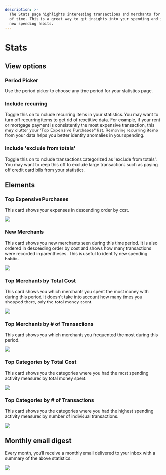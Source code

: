 ```yaml
---
description: >-
  The Stats page highlights interesting transactions and merchants for a period
  of time. This is a great way to get insights into your spending and identify
  new spending habits.
---
```


# Stats

## View options

### Period Picker

Use the period picker to choose any time period for your statistics page. 

### Include recurring

Toggle this on to include recurring items in your statistics. You may want to turn off recurring items to get rid of repetitive data. For example, if your rent or mortgage payment is consistently the most expensive transaction, this may clutter your "Top Expensive Purchases" list. Removing recurring items from your data helps you better identify anomalies in your spending.

### Include 'exclude from totals'

Toggle this on to include transactions categorized as 'exclude from totals'. You may want to keep this off to exclude large transactions such as paying off credit card bills from your statistics.

## Elements

### Top Expensive Purchases

This card shows your expenses in descending order by cost.

![](../.gitbook/assets/top-expensive.png)

### New Merchants

This card shows you new merchants seen during this time period. It is also ordered in descending order by cost and shows how many transactions were recorded in parentheses. This is useful to identify new spending habits.

![](../.gitbook/assets/new-merchants.png)

### Top Merchants by Total Cost

This card shows you which merchants you spent the most money with during this period. It doesn't take into account how many times you shopped there, only the total money spent.

![](../.gitbook/assets/top-merchants-by-cost.png)

### Top Merchants by \# of Transactions

This card shows you which merchants you frequented the most during this period.

![](../.gitbook/assets/top-merchants-by-tx.png)

### Top Categories by Total Cost

This card shows you the categories where you had the most spending activity measured by total money spent.

![](../.gitbook/assets/top-categories-by-cost.png)

### Top Categories by \# of Transactions

This card shows you the categories where you had the highest spending activity measured by number of individual transactions.

![](../.gitbook/assets/top-categories-by-tx.png)

## Monthly email digest

Every month, you'll receive a monthly email delivered to your inbox with a summary of the above statistics.

![](../.gitbook/assets/email.png)



